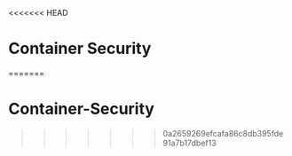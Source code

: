 <<<<<<< HEAD
# Container Security 
=======
# Container-Security
>>>>>>> 0a2659269efcafa86c8db395fde91a7b17dbef13

